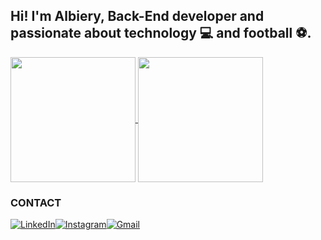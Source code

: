 ## Hi! I'm Albiery, Back-End developer and passionate about technology 💻 and football ⚽.

<a href="https://github.com/anuraghazra/github-readme-stats">
  <img height=200 align="center" src="https://github-readme-stats.vercel.app/api?username=albierygs&show_icons=true&theme=dark&border_radius=10" />
</a>
<a href="https://github.com/anuraghazra/convoychat">
  <img height=200 align="center" src="https://github-readme-stats.vercel.app/api/top-langs/?username=albierygs&theme=dark&layout=compact&card_width=320" />
</a>

          


### CONTACT
[![LinkedIn](https://img.shields.io/badge/linkedin-%230077B5.svg?style=for-the-badge&logo=linkedin&logoColor=white)](https://linkedin.com/in/albiery-gonçalves-dos-santos-72a12222a)[![Instagram](https://img.shields.io/badge/Instagram-%23E4405F.svg?style=for-the-badge&logo=Instagram&logoColor=white)](https://instagram.com/albiery_goncalves/)[![Gmail](https://img.shields.io/badge/Gmail-D14836?style=for-the-badge&logo=gmail&logoColor=white)](mailto:albierygoncalves2@gmail.com)
